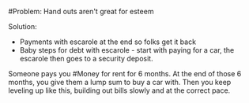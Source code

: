 #Problem: Hand outs aren't great for esteem

Solution: 

- Payments with escarole at the end so folks get it back
- Baby steps for debt with escarole - start with paying for a car, the escarole then goes to a security deposit.


Someone pays you #Money for rent for 6 months. At the end of those 6 months, you give them a lump sum to buy a car with. Then you keep leveling up like this, building out bills slowly and at the correct pace. 